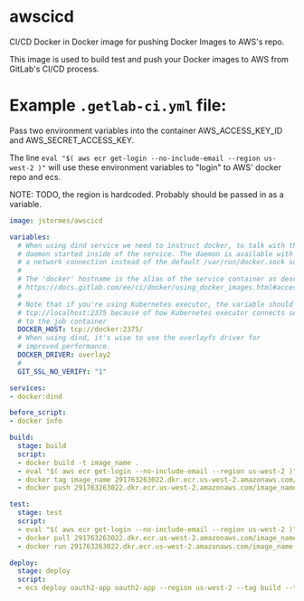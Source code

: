 # awscicd
CI/CD Docker in Docker image for pushing Docker Images to AWS's repo.


This image is used to build test and push your Docker images to AWS from GitLab's 
CI/CD process.

# Example `.getlab-ci.yml` file:

Pass two environment variables into the container AWS_ACCESS_KEY_ID and AWS_SECRET_ACCESS_KEY.

The line `eval "$( aws ecr get-login --no-include-email --region us-west-2 )"` will use these
environment variables to "login" to AWS' docker repo and ecs.

NOTE: TODO, the region is hardcoded.  Probably should be passed in as a variable.

```yaml
image: jstormes/awscicd

variables:
  # When using dind service we need to instruct docker, to talk with the
  # daemon started inside of the service. The daemon is available with
  # a network connection instead of the default /var/run/docker.sock socket.
  #
  # The 'docker' hostname is the alias of the service container as described at
  # https://docs.gitlab.com/ee/ci/docker/using_docker_images.html#accessing-the-services
  #
  # Note that if you're using Kubernetes executor, the variable should be set to
  # tcp://localhost:2375 because of how Kubernetes executor connects services
  # to the job container
  DOCKER_HOST: tcp://docker:2375/
  # When using dind, it's wise to use the overlayfs driver for
  # improved performance.
  DOCKER_DRIVER: overlay2
  #
  GIT_SSL_NO_VERIFY: "1"

services:
- docker:dind

before_script:
- docker info

build:
  stage: build
  script:
  - docker build -t image_name .
  - eval "$( aws ecr get-login --no-include-email --region us-west-2 )"
  - docker tag image_name 291763263022.dkr.ecr.us-west-2.amazonaws.com/image_name:build
  - docker push 291763263022.dkr.ecr.us-west-2.amazonaws.com/image_name:build

test:
  stage: test
  script:
  - eval "$( aws ecr get-login --no-include-email --region us-west-2 )"
  - docker pull 291763263022.dkr.ecr.us-west-2.amazonaws.com/image_name:build
  - docker run 291763263022.dkr.ecr.us-west-2.amazonaws.com/image_name:build /var/www/bin/test.sh

deploy:
  stage: deploy
  script:
  - ecs deploy oauth2-app oauth2-app --region us-west-2 --tag build --timeout 1200
```



